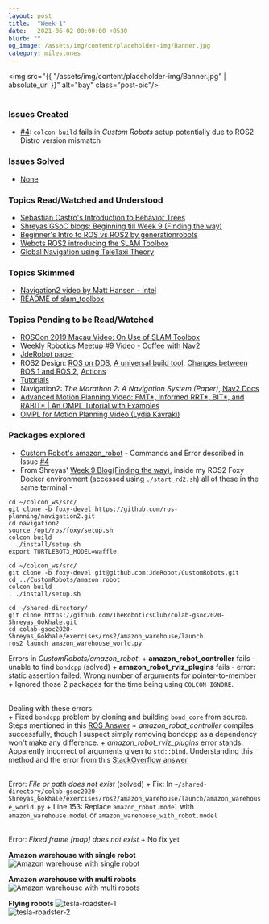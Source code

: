 ```yaml
---
layout: post
title:  "Week 1"
date:   2021-06-02 00:00:00 +0530
blurb: ""
og_image: /assets/img/content/placeholder-img/Banner.jpg
category: milestones
---
```


<img src="{{ "/assets/img/content/placeholder-img/Banner.jpg" | absolute_url }}" alt="bay" class="post-pic"/>
<br />
<br />

### Issues Created
- [#4][]: `colcon build` fails in *Custom Robots* setup potentially due to ROS2 Distro version mismatch


### Issues Solved
- [None]()


### Topics Read/Watched and Understood
- [Sebastian Castro's Introduction to Behavior Trees](https://roboticseabass.wordpress.com/2021/05/08/introduction-to-behavior-trees/)
- [Shreyas GSoC blogs: Beginning till Week 9 (Finding the way)](https://theroboticsclub.github.io/colab-gsoc2020-Shreyas_Gokhale/)
- [Beginner's Intro to ROS vs ROS2 by generationrobots](https://blog.generationrobots.com/en/ros-vs-ros2/)
- [Webots ROS2 introducing the SLAM Toolbox](https://youtu.be/s16269kol5M)
- [Global Navigation using TeleTaxi Theory](https://jderobot.github.io/RoboticsAcademy/exercises/AutonomousCars/global_navigation/)

### Topics Skimmed
- [Navigation2 video by Matt Hansen - Intel](https://youtu.be/-MzsEykCXoU)
- [README of slam_toolbox](https://github.com/SteveMacenski/slam_toolbox)

### Topics Pending to be Read/Watched
- [ROSCon 2019 Macau Video: On Use of SLAM Toolbox](https://vimeo.com/378682207)
- [Weekly Robotics Meetup #9 Video - Coffee with Nav2](https://www.youtube.com/watch?v=CBqJgaSoNGg)
- [JdeRobot paper](https://gsyc.urjc.es/jmplaza/papers/robocity2013-jderobot.pdf)
- ROS2 Design: [ROS on DDS](https://design.ros2.org/articles/ros_on_dds.html), [A universal build tool](https://design.ros2.org/articles/build_tool.html), [Changes between ROS 1 and ROS 2](https://design.ros2.org/articles/changes.html), [Actions](http://design.ros2.org/articles/actions.html)
- [Tutorials](https://docs.ros.org/en/foxy/Tutorials.html)
- Navigation2: *The Marathon 2: A Navigation System (Paper)*, [Nav2 Docs](https://navigation.ros.org/)
- [Advanced Motion Planning Video: FMT\*, Informed RRT\*, BIT\*, and RABIT\* \| An OMPL Tutorial with Examples](https://www.youtube.com/watch?v=yggi7QjfOUM)
- [OMPL for Motion Planning Video (Lydia Kavraki)](https://www.youtube.com/watch?v=Hyjzmxoc9cQ)

### Packages explored
- [Custom Robot's amazon_robot](https://github.com/JdeRobot/CustomRobots/tree/foxy-devel/amazon_robot) - Commands and Error described in Issue [#4][]
- From Shreyas' [Week 9 Blog(Finding the way)](https://theroboticsclub.github.io/colab-gsoc2020-Shreyas_Gokhale/finding-the-way), inside my ROS2 Foxy Docker environment (accessed using `./start_rd2.sh`) all of these in the same terminal -
```
cd ~/colcon_ws/src/
git clone -b foxy-devel https://github.com/ros-planning/navigation2.git
cd navigation2 
source /opt/ros/foxy/setup.sh
colcon build
. ./install/setup.sh
export TURTLEBOT3_MODEL=waffle
```
```
cd ~/colcon_ws/src/
git clone -b foxy-devel git@github.com:JdeRobot/CustomRobots.git
cd ../CustomRobots/amazon_robot
colcon build
. ./install/setup.sh
```
```
cd ~/shared-directory/
git clone https://github.com/TheRoboticsClub/colab-gsoc2020-Shreyas_Gokhale.git
cd colab-gsoc2020-Shreyas_Gokhale/exercises/ros2/amazon_warehouse/launch
ros2 launch amazon_warehouse_world.py
```
Errors in *CustomRobots/amazon_robot*:
    + **amazon_robot_controller** fails - unable to find `bondcpp` (solved)
    + **amazon_robot_rviz_plugins** fails - error: static assertion failed: Wrong number of arguments for pointer-to-member
    + Ignored those 2 packages for the time being using `COLCON_IGNORE`.  
<br/>  
  
  Dealing with these errors:  
    + Fixed `bondcpp` problem by cloning and building `bond_core` from source. Steps mentioned in this [ROS Answer](https://answers.ros.org/question/367929/compilation-error-master-branch-navigation2/)
    + *amazon_robot_controller* compiles successfully, though I suspect simply removing bondcpp as a dependency won't make any difference.
    + *amazon_robot_rviz_plugins* error stands. Apparently incorrect of arguments given to `std::bind`. Understanding this method and the error from this [StackOverflow answer](https://stackoverflow.com/questions/29609866/stdbind-makes-no-sense-to-me-whatsoever)  
<br/>  

  Error: *File or path does not exist* (solved)
    + Fix: In `~/shared-directory/colab-gsoc2020-Shreyas_Gokhale/exercises/ros2/amazon_warehouse/launch/amazon_warehouse_world.py`
    + Line 153: Replace `amazon_robot.model` with `amazon_warehouse.model` or `amazon_warehouse_with_robot.model`  
<br/>  

  Error: *Fixed frame [map] does not exist*
    + No fix yet

**Amazon warehouse with single robot**
![Amazon warehouse with single robot](/gsoc2021-Siddharth_Saha/assets/img/content/week1/amazon_warehouse.png)

**Amazon warehouse with multi robots**
![Amazon warehouse with multi robots](/gsoc2021-Siddharth_Saha/assets/img/content/week1/amazon_warehouse_with_robot.png)  

**Flying robots**
![tesla-roadster-1](/gsoc2021-Siddharth_Saha/assets/img/content/week1/tesla-roadster-1.png)  
![tesla-roadster-2](/gsoc2021-Siddharth_Saha/assets/img/content/week1/tesla-roadster-2.png)  





[#4]: https://github.com/TheRoboticsClub/gsoc2021-Siddharth_Saha/issues/4 "Issue #4"